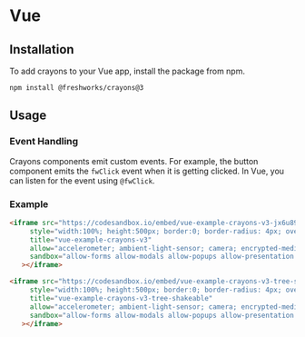# Vue

## Installation

To add crayons to your Vue app, install the package from npm.

```npm install @freshworks/crayons@3```

## Usage

### Event Handling

Crayons components emit custom events. For example, the button component emits the `fwClick` event when it is getting clicked. In Vue, you can listen for the event using `@fwClick`.


### Example 

```html live Lazy Load
<iframe src="https://codesandbox.io/embed/vue-example-crayons-v3-jx6u89?fontsize=14&hidenavigation=1&theme=dark"
     style="width:100%; height:500px; border:0; border-radius: 4px; overflow:hidden;"
     title="vue-example-crayons-v3"
     allow="accelerometer; ambient-light-sensor; camera; encrypted-media; geolocation; gyroscope; hid; microphone; midi; payment; usb; vr; xr-spatial-tracking"
     sandbox="allow-forms allow-modals allow-popups allow-presentation allow-same-origin allow-scripts"
   ></iframe>
```


```html live Tree Shakeable
<iframe src="https://codesandbox.io/embed/vue-example-crayons-v3-tree-shakable-b6t3t0?fontsize=14&hidenavigation=1&theme=dark"
     style="width:100%; height:500px; border:0; border-radius: 4px; overflow:hidden;"
     title="vue-example-crayons-v3-tree-shakeable"
     allow="accelerometer; ambient-light-sensor; camera; encrypted-media; geolocation; gyroscope; hid; microphone; midi; payment; usb; vr; xr-spatial-tracking"
     sandbox="allow-forms allow-modals allow-popups allow-presentation allow-same-origin allow-scripts"
   ></iframe>
```
